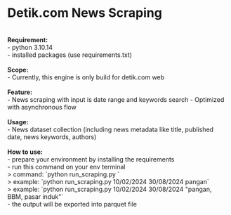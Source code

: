 # Detik.com News Scraping 
<br>
<b>Requirement:</b><br>
- python 3.10.14<br>
- installed packages (use requirements.txt)
<br><br>
<b>Scope:</b><br>
- Currently, this engine is only build for detik.com web
<br><br>
<b>Feature:</b><br>
- News scraping with input is date range and keywords search
- Optimized with asynchronous flow
<br><br>
<b>Usage:</b><br>
- News dataset collection (including news metadata like title, published date, news keywords, authors)
<br><br>
<b>How to use:</b><br>
- prepare your environment by installing the requirements <br>
- run this command on your env terminal <br>
    > command: `python run_scraping.py <from_date> <to_date> <keyword[s]>` <br>
    > example: `python run_scraping.py 10/02/2024 30/08/2024 pangan` <br>
    > example: `python run_scraping.py 10/02/2024 30/08/2024 "pangan, BBM, pasar  induk"` <br>
- the output will be exported into parquet file <br>